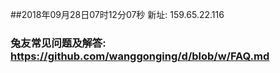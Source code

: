 ##2018年09月28日07时12分07秒 新址: 159.65.22.116
### 兔友常见问题及解答: https://github.com/wanggonging/d/blob/w/FAQ.md
